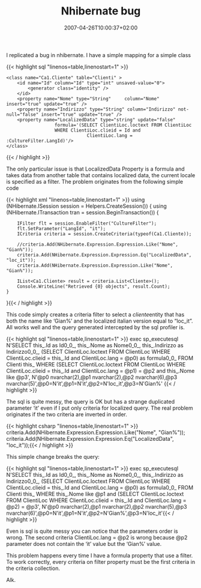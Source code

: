 ﻿---
title: "Nhibernate bug"
description: ""
date: 2007-04-26T10:00:37+02:00
draft: false
tags: [Nhibernate]
categories: [Nhibernate]
---
I replicated a bug in nhibernate. I have a simple mapping for a simple class

{{< highlight sql "linenos=table,linenostart=1" >}}
<?xml version="1.0" encoding="utf-8" ?>
<hibernate-mapping 
    xmlns="urn:nhibernate-mapping-2.2" 
    namespace="Ca1"
    assembly="Ca1"
    default-lazy="false"
    default-access="property">

    <class name="Ca1.Cliente" table="Clienti" >
        <id name="Id" column="Id" type="int" unsaved-value="0">
            <generator class="identity" />
        </id>
        <property name="Nome" type="String"     column="Nome" insert="true" update="true" />
        <property name="Indirizzo" type="String" column="Indirizzo" not-null="false" insert="true" update="true" />
        <property name="LocalizedData" type="string" update="false"
                      formula='(SELECT ClientiLoc.loctext FROM ClientiLoc
                      WHERE ClientiLoc.clieid = Id and 
                                  ClientiLoc.lang = :CultureFilter.LangId)'/>
    </class>
</hibernate-mapping>{{< / highlight >}}

The only particular issue is that LocalizedData Property is a formula and takes data from another table that contains localized data, the current locale is specified as a filter. The problem originates from the following simple code

{{< highlight xml "linenos=table,linenostart=1" >}}
using (NHibernate.ISession session = Helpers.CreateSession()) {
    using (NHibernate.ITransaction tran = session.BeginTransaction()) {

        IFilter flt = session.EnableFilter("CultureFilter");
        flt.SetParameter("LangId", "it");
        ICriteria criteria = session.CreateCriteria(typeof(Ca1.Cliente));

        //criteria.Add(NHibernate.Expression.Expression.Like("Nome", "Gian%"));
        criteria.Add(NHibernate.Expression.Expression.Eq("LocalizedData", "loc_it"));
        criteria.Add(NHibernate.Expression.Expression.Like("Nome", "Gian%"));

        IList<Ca1.Cliente> result = criteria.List<Cliente>();
        Console.WriteLine("Retrieved {0} objects", result.Count);
    }
}{{< / highlight >}}

This code simply creates a criteria filter to select a *cliente*entity that has both the name like ‘Gian%’ and the localized italian version equal to “loc\_it”. All works well and the query generated intercepted by the sql profiler is.

{{< highlight sql "linenos=table,linenostart=1" >}}
exec sp_executesql N'SELECT this_.Id as Id0_0_, this_.Nome as Nome0_0_, this_.Indirizzo as Indirizzo0_0_, (SELECT ClientiLoc.loctext FROM ClientiLoc
                      WHERE ClientiLoc.clieid = this_.Id and 
                                  ClientiLoc.lang = @p0) as formula0_0_ FROM Clienti this_ WHERE (SELECT ClientiLoc.loctext FROM ClientiLoc
                      WHERE ClientiLoc.clieid = this_.Id and 
                                  ClientiLoc.lang = @p1) = @p2 and this_.Nome like @p3',
N'@p0 nvarchar(2),@p1 nvarchar(2),@p2 nvarchar(6),@p3 nvarchar(5)',@p0=N'it',@p1=N'it',@p2=N'loc_it',@p3=N'Gian%'
{{< / highlight >}}

The sql is quite messy, the query is OK but has a strange duplicated parameter ‘it’ even if I put only criteria for localized query. The real problem originates if the two criteria are inverted in order.

{{< highlight csharp "linenos=table,linenostart=1" >}}
criteria.Add(NHibernate.Expression.Expression.Like("Nome", "Gian%"));
criteria.Add(NHibernate.Expression.Expression.Eq("LocalizedData", "loc_it"));{{< / highlight >}}

This simple change breaks the query:

{{< highlight sql "linenos=table,linenostart=1" >}}
exec sp_executesql N'SELECT this_.Id as Id0_0_, this_.Nome as Nome0_0_, this_.Indirizzo as Indirizzo0_0_, (SELECT ClientiLoc.loctext FROM ClientiLoc
                      WHERE ClientiLoc.clieid = this_.Id and 
                                  ClientiLoc.lang = @p0) as formula0_0_ FROM Clienti this_ WHERE this_.Nome like @p1 and (SELECT ClientiLoc.loctext FROM ClientiLoc
                      WHERE ClientiLoc.clieid = this_.Id and 
                                  ClientiLoc.lang = @p2) = @p3',
N'@p0 nvarchar(2),@p1 nvarchar(2),@p2 nvarchar(5),@p3 nvarchar(6)',@p0=N'it',@p1=N'it',@p2=N'Gian%',@p3=N'loc_it'{{< / highlight >}}

Even is sql is quite messy you can notice that the parameters order is wrong. The second criteria ClientiLoc.lang = @p2 is wrong because @p2 parameter does not contain the ‘it’ value but the ‘Gian%’ value.

This problem happens every time I have a formula property that use a filter. To work correctly, every criteria on filter property must be the first criteria in the criteria collection.

Alk.
